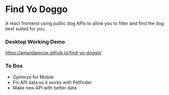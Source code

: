 # Find Yo Doggo

A react frontend using public dog APIs to allow you to filter and find the dog best suited for you.

### Desktop Working Demo

https://amandamcox.github.io/find-yo-doggo/

### To Dos

-   Optimize for Mobile
-   Fix API data so it works with Petfinder
-   Make new API with better data
